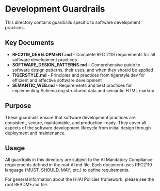 # Development Guardrails

This directory contains guardrails specific to software development practices.

## Key Documents

- **RFC2119_DEVELOPMENT.md** - Complete RFC 2119 requirements for all software development practices
- **SOFTWARE_DESIGN_PATTERNS.md** - Comprehensive guide to software design patterns, their uses, and when they should be applied
- **TIGERSTYLE.md** - Principles and practices from tigerstyle.dev for efficient and effective software development
- **SEMANTIC_WEB.md** - Requirements and best practices for implementing Schema.org structured data and semantic HTML markup

## Purpose

These guardrails ensure that software development practices are consistent, secure, maintainable, and production-ready. They cover all aspects of the software development lifecycle from initial design through deployment and maintenance.

## Usage

All guardrails in this directory are subject to the AI Mandatory Compliance requirements defined in the root AI.md file. Each document uses RFC2119 language (MUST, SHOULD, MAY, etc.) to define requirements.

For general information about the HI/AI Policies framework, please see the root README.md file.